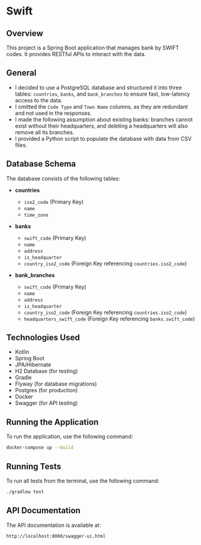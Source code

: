 # Swift

## Overview
This project is a Spring Boot application that manages bank by SWIFT codes. It provides RESTful APIs to interact with the data.

## General
- I decided to use a PostgreSQL database and structured it into three tables: `countries`, `banks`, and `bank_branches` to ensure fast, low-latency access to the data.
- I omitted the `Code Type` and `Town Name` columns, as they are redundant and not used in the responses.
- I made the following assumption about existing banks: branches cannot exist without their headquarters, and deleting a headquarters will also remove all its branches.
- I provided a Python script to populate the database with data from CSV files.

## Database Schema
The database consists of the following tables:

- **countries**
    - `iso2_code` (Primary Key)
    - `name`
    - `time_zone`

- **banks**
    - `swift_code` (Primary Key)
    - `name`
    - `address`
    - `is_headquarter`
    - `country_iso2_code` (Foreign Key referencing `countries.iso2_code`)

- **bank_branches**
    - `swift_code` (Primary Key)
    - `name`
    - `address`
    - `is_headquarter`
    - `country_iso2_code` (Foreign Key referencing `countries.iso2_code`)
    - `headquarters_swift_code` (Foreign Key referencing `banks.swift_code`)

## Technologies Used
- Kotlin
- Spring Boot
- JPA/Hibernate
- H2 Database (for testing)
- Gradle
- Flyway (for database migrations)
- Postgres (for production)
- Docker
- Swagger (for API testing)

## Running the Application
To run the application, use the following command:

```sh
docker-compose up --build
```

## Running Tests
To run all tests from the terminal, use the following command:
```sh
./gradlew test
```

## API Documentation
The API documentation is available at:
```
http://localhost:8080/swagger-ui.html
```
